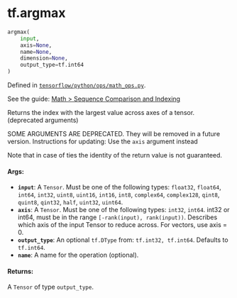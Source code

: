 <div itemscope itemtype="http://developers.google.com/ReferenceObject">
<meta itemprop="name" content="tf.argmax" />
</div>

# tf.argmax

``` python
argmax(
    input,
    axis=None,
    name=None,
    dimension=None,
    output_type=tf.int64
)
```



Defined in [`tensorflow/python/ops/math_ops.py`](https://www.tensorflow.org/code/tensorflow/python/ops/math_ops.py).

See the guide: [Math > Sequence Comparison and Indexing](../../../api_guides/python/math_ops.md#Sequence_Comparison_and_Indexing)

Returns the index with the largest value across axes of a tensor. (deprecated arguments)

SOME ARGUMENTS ARE DEPRECATED. They will be removed in a future version.
Instructions for updating:
Use the `axis` argument instead

Note that in case of ties the identity of the return value is not guaranteed.

#### Args:

* <b>`input`</b>: A `Tensor`. Must be one of the following types: `float32`, `float64`, `int64`, `int32`, `uint8`, `uint16`, `int16`, `int8`, `complex64`, `complex128`, `qint8`, `quint8`, `qint32`, `half`, `uint32`, `uint64`.
* <b>`axis`</b>: A `Tensor`. Must be one of the following types: `int32`, `int64`.
    int32 or int64, must be in the range `[-rank(input), rank(input))`.
    Describes which axis of the input Tensor to reduce across. For vectors,
    use axis = 0.
* <b>`output_type`</b>: An optional `tf.DType` from: `tf.int32, tf.int64`. Defaults to `tf.int64`.
* <b>`name`</b>: A name for the operation (optional).


#### Returns:

A `Tensor` of type `output_type`.